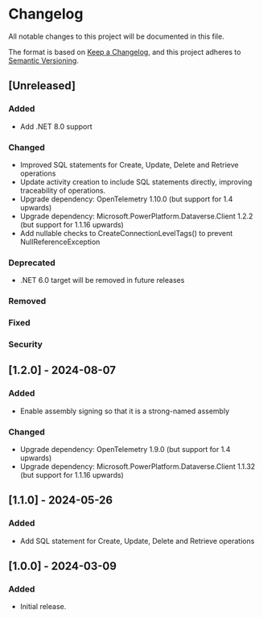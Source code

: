 # Changelog

All notable changes to this project will be documented in this file.

The format is based on [Keep a Changelog](https://keepachangelog.com/en/1.1.0/),
and this project adheres to [Semantic Versioning](https://semver.org/spec/v2.0.0.html).

## [Unreleased]

### Added

- Add .NET 8.0 support

### Changed

- Improved SQL statements for Create, Update, Delete and Retrieve operations
- Update activity creation to include SQL statements directly, improving traceability of operations.
- Upgrade dependency: OpenTelemetry 1.10.0 (but support for 1.4 upwards)
- Upgrade dependency: Microsoft.PowerPlatform.Dataverse.Client 1.2.2 (but support for 1.1.16 upwards)
- Add nullable checks to CreateConnectionLevelTags() to prevent NullReferenceException

### Deprecated

- .NET 6.0 target will be removed in future releases

### Removed

### Fixed

### Security

## [1.2.0] - 2024-08-07

### Added

- Enable assembly signing so that it is a strong-named assembly

### Changed

- Upgrade dependency: OpenTelemetry 1.9.0 (but support for 1.4 upwards)
- Upgrade dependency: Microsoft.PowerPlatform.Dataverse.Client 1.1.32 (but support for 1.1.16 upwards)

## [1.1.0] - 2024-05-26

### Added

- Add SQL statement for Create, Update, Delete and Retrieve operations

## [1.0.0] - 2024-03-09

### Added

- Initial release.
